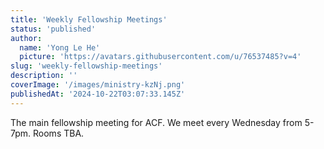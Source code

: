 ```yaml
---
title: 'Weekly Fellowship Meetings'
status: 'published'
author:
  name: 'Yong Le He'
  picture: 'https://avatars.githubusercontent.com/u/76537485?v=4'
slug: 'weekly-fellowship-meetings'
description: ''
coverImage: '/images/ministry-kzNj.png'
publishedAt: '2024-10-22T03:07:33.145Z'
---
```


The main fellowship meeting for ACF. We meet every Wednesday from 5-7pm. Rooms TBA.